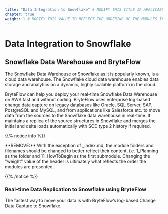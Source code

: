 ```yaml
---
title: "Data Integration to Snowflake" # MODIFY THIS TITLE IF APPLICABLE
chapter: true
weight: 1 # MODIFY THIS VALUE TO REFLECT THE ORDERING OF THE MODULES IF APPLICABLE
---
```


# Data Integration to Snowflake <!-- MODIFY THIS HEADING IF APPLICABLE -->

## Snowflake Data Warehouse and BryteFlow<!-- MODIFY THIS SUBHEADING -->

The Snowflake Data Warehouse or Snowflake as it is popularly known, is a cloud data warehouse. The Snowflake cloud data warehouse enables data storage and analytics on a dynamic, highly scalable platform in the cloud.  

BryteFlow can help you deploy your real-time Snowflake Data Warehouse on AWS fast and without coding. BryteFlow uses enterprise log-based change data capture on legacy databases like Oracle, SQL Server, SAP, PostgreSQL and MySQL, and from applications like Salesforce etc. to move data from the sources to the Snowflake data warehouse in real-time. It maintains a replica of the source structures in Snowflake and merges the initial and delta loads automatically with SCD type 2 history if required.  

{{% notice info %}}
<p style='text-align: left;'>
**REMOVE:** With the exception of _index.md, the module folders and filenames should be changed to better reflect their content, i.e. 1_Planning as the folder and 11_HowToBegin as the first submodule. Changing the "weight" value of the header is ultimately what reflects the order the modules are presented.
</p>
{{% /notice %}}

### Real-time Data Replication to Snowflake using BryteFlow <!-- MODIFY THIS HEADING -->
The fastest way to move your data is with BryteFlow’s log-based Change Data Capture to Snowflake.
